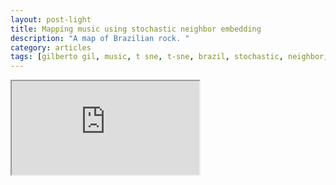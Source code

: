 ```yaml
---
layout: post-light
title: Mapping music using stochastic neighbor embedding
description: "A map of Brazilian rock. "
category: articles
tags: [gilberto gil, music, t sne, t-sne, brazil, stochastic, neighbor, embedding, machine learning, information, retrieval, d3js, d3, js, viz, data science, data, science, audio, visualization]
---
```


<iframe src="http://bl.ocks.org/mbostock/raw/4063663/" marginwidth="0" marginheight="0" scrolling="no"></iframe>


<!-- don't have a feature image! and push title down or something. 


# Extensions

I'd love to see this applied to entire ablums, to potentially map out similar and different elements of the tracks and how they fit into the album as a whole. Do this for sigur ros! color labels = individual tracks!

Source separation could be used to get a cleaner signal and further differentiate clusters on the plots. 

**Thanks to [Gordon Burman]() and [Andrew Hartnet]() for introducing me to t-SNE and many helpful discussions.** -->